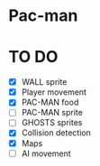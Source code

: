 # Pac-man

# TO DO
- [x] WALL sprite
- [x] Player movement
- [x] PAC-MAN food 
- [ ] PAC-MAN sprite
- [ ] GHOSTS sprites
- [x] Collision detection
- [x] Maps 
- [ ] AI movement 